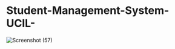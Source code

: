 # Student-Management-System-UCIL-

![Screenshot (57)](https://github.com/Pritam32/Student-Management-System-UCIL-/assets/95869177/edbae637-b31f-4897-9465-cadf5d138a27)


